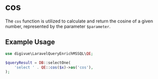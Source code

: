 # cos

The `cos` function is utilized to calculate and return the cosine of a given number, represented by the
parameter `$parameter`.

## Example Usage

```php
use digivue\LaravelQueryEnrichMSSQL\QE;

$queryResult = DB::selectOne(
    'select ' . QE::cos($x)->as('cos'),
);
```